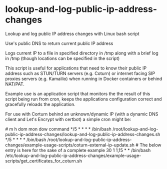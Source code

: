 # lookup-and-log-public-ip-address-changes
Lookup and log public IP address changes with Linux bash script

Use's public DNS to return current public IP address

Logs current IP to a file in specified directory in /tmp along with a brief log in /tmp (though locations can be specified in the script)

This script is useful for applications that need to know their public IP address such as STUN/TURN servers (e.g. Coturn) or internet facing SIP proxies servers (e.g. Kamailio) when running in Docker containers or behind NAT/PAT.

Example use is an application script that monitors the the result of this script being run from cron, keeps the applications configuration correct and gracefully reloads the application.

For use with Corturn behind an unknown/dynamic IP (with a dynamic DNS client and Let's Encrypt with certbot) a simple cron might be:

\# m h  dom  mon dow   command
*/5 *  *    *   *     /bin/bash /root/lookup-and-log-public-ip-address-changes/lookup-and-log-public-ip-address-changes.sh
*/5 *  *    *   *     /bin/bash /root/lookup-and-log-public-ip-address-changes/example-usage-scripts/coturn-external-ip-update.sh
\# The below entry is here for the sake of a complete example
30  1  1,15 *   *     /bin/bash /etc/lookup-and-log-public-ip-address-changes/example-usage-scripts/get_certificates_for_coturn.sh


